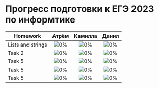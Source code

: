 # Прогресс подготовки к ЕГЭ 2023 по информтике 

| Homework                    | Атрём   | Камилла | Данил   |
| --------------------------- |:--------------------------------:|:--------------------------------:|:--------------------------------:|
| Lists and strings           |![0%](https://progress-bar.dev/0/)|![0%](https://progress-bar.dev/0/)|![0%](https://progress-bar.dev/0/)|
| Task 2                      |![0%](https://progress-bar.dev/0/)|![0%](https://progress-bar.dev/0/)|![0%](https://progress-bar.dev/0/)|
| Task 5                      |![0%](https://progress-bar.dev/0/)|![0%](https://progress-bar.dev/0/)|![0%](https://progress-bar.dev/0/)|
| Task 5                      |![0%](https://progress-bar.dev/0/)|![0%](https://progress-bar.dev/0/)|![0%](https://progress-bar.dev/0/)|
| Task 5                      |![0%](https://progress-bar.dev/0/)|![0%](https://progress-bar.dev/0/)|![0%](https://progress-bar.dev/0/)|
